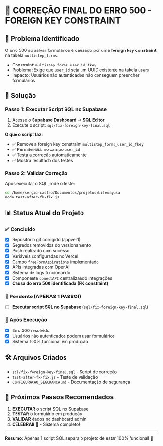 # 🔧 CORREÇÃO FINAL DO ERRO 500 - FOREIGN KEY CONSTRAINT

## 🎯 Problema Identificado
O erro 500 ao salvar formulários é causado por uma **foreign key constraint** na tabela `multistep_forms`:
- Constraint: `multistep_forms_user_id_fkey`
- Problema: Exige que `user_id` seja um UUID existente na tabela `users`
- Impacto: Usuários não autenticados não conseguem preencher formulários

## 🚀 Solução

### Passo 1: Executar Script SQL no Supabase
1. Acesse o **Supabase Dashboard** → **SQL Editor**
2. Execute o script: `sql/fix-foreign-key-final.sql`

**O que o script faz:**
- ✅ Remove a foreign key constraint `multistep_forms_user_id_fkey`
- ✅ Permite `NULL` no campo `user_id` 
- ✅ Testa a correção automaticamente
- ✅ Mostra resultado dos testes

### Passo 2: Validar Correção
Após executar o SQL, rode o teste:
```bash
cd /home/sergio-castro/Documentos/projetos/Lifewayusa
node test-after-fk-fix.js
```

## 📊 Status Atual do Projeto

### ✅ Concluído
- [x] Repositório git corrigido (appver1)
- [x] Segredos removidos do versionamento
- [x] Push realizado com sucesso
- [x] Variáveis configuradas no Vercel
- [x] Campo `freeFormAspirations` implementado
- [x] APIs integradas com OpenAI
- [x] Sistema de logs funcionando
- [x] Componente `conectAPI` centralizando integrações
- [x] **Causa do erro 500 identificada (FK constraint)**

### 🔄 Pendente (APENAS 1 PASSO!)
- [ ] **Executar script SQL no Supabase** (`sql/fix-foreign-key-final.sql`)

### 🎉 Após Execução
- [x] Erro 500 resolvido
- [x] Usuários não autenticados podem usar formulários
- [x] Sistema 100% funcional em produção

## 🛠️ Arquivos Criados
- `sql/fix-foreign-key-final.sql` - Script de correção
- `test-after-fk-fix.js` - Teste de validação
- `CONFIGURACAO_SEGURANCA.md` - Documentação de segurança

## 📝 Próximos Passos Recomendados
1. **EXECUTAR** o script SQL no Supabase
2. **TESTAR** o formulário em produção
3. **VALIDAR** dados no dashboard admin
4. **CELEBRAR** 🎉 - Sistema completo!

---

**Resumo**: Apenas 1 script SQL separa o projeto de estar 100% funcional! 🚀

